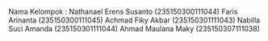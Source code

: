 Nama Kelompok : 
Nathanael Erens Susanto (235150300111044)
Faris Arinanta (235150300111045)
Achmad Fiky Akbar (235150301111043)
Nabilla Suci Amanda (235150301111044)
Ahmad Maulana Maky (235150307111038)
